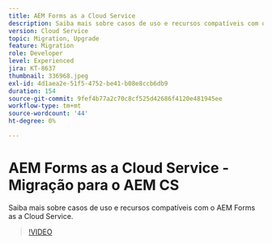```yaml
---
title: AEM Forms as a Cloud Service
description: Saiba mais sobre casos de uso e recursos compatíveis com o AEM Forms as a Cloud Service.
version: Cloud Service
topic: Migration, Upgrade
feature: Migration
role: Developer
level: Experienced
jira: KT-8637
thumbnail: 336968.jpeg
exl-id: 4d1aea2e-51f5-4752-be41-b08e8ccb6db9
duration: 154
source-git-commit: 9fef4b77a2c70c8cf525d42686f4120e481945ee
workflow-type: tm+mt
source-wordcount: '44'
ht-degree: 0%

---
```


# AEM Forms as a Cloud Service - Migração para o AEM CS

Saiba mais sobre casos de uso e recursos compatíveis com o AEM Forms as a Cloud Service.

>[!VIDEO](https://video.tv.adobe.com/v/336968?quality=12&learn=on)
